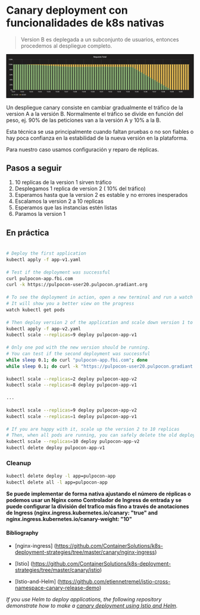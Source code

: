 Canary deployment con funcionalidades de k8s nativas
=================

> Version B es deplegada a un subconjunto de usuarios, entonces procedemos al despliegue completo.

![kubernetes canary deployment](grafana-canary.png)

Un despliegue canary consiste en cambiar gradualmente el tráfico 
de la version A a la versión B. 
Normalmente el tráfico se divide en función del peso, ej. 90% de las peticiones van a la versión A y 10% a la B.

Esta técnica se usa principalmente cuando faltan pruebas o no son fiables o hay poca confianza en la estabilidad de la nueva versión en la plataforma.

Para nuestro caso usamos configuración y reparo de réplicas. 

## Pasos a seguir

1. 10 replicas de la version 1 sirven tráfico
1. Desplegamos 1 replica de version 2 ( 10% del tráfico)
1. Esperamos hasta que la version 2 es estable 
y no errores inesperados
1. Escalamos la version 2 a 10 replicas
1. Esperamos que las instancias estén listas
1. Paramos la version 1

## En práctica

```bash

# Deploy the first application
kubectl apply -f app-v1.yaml

# Test if the deployment was successful
curl pulpocon-app.fbi.com
curl -k https://pulpocon-user20.pulpocon.gradiant.org

# To see the deployment in action, open a new terminal and run a watch command.
# It will show you a better view on the progress
watch kubectl get pods

# Then deploy version 2 of the application and scale down version 1 to 9 replicas at same time
kubectl apply -f app-v2.yaml
kubectl scale --replicas=9 deploy pulpocon-app-v1

# Only one pod with the new version should be running.
# You can test if the second deployment was successful
while sleep 0.1; do curl "pulpocon-app.fbi.com"; done
while sleep 0.1; do curl -k "https://pulpocon-user20.pulpocon.gradiant.org"; done

kubectl scale --replicas=2 deploy pulpocon-app-v2
kubectl scale --replicas=8 deploy pulpocon-app-v1

...

kubectl scale --replicas=9 deploy pulpocon-app-v2
kubectl scale --replicas=1 deploy pulpocon-app-v1

# If you are happy with it, scale up the version 2 to 10 replicas
# Then, when all pods are running, you can safely delete the old deployment
kubectl scale --replicas=10 deploy pulpocon-app-v2
kubectl delete deploy pulpocon-app-v1
```

### Cleanup

```bash
kubectl delete deploy -l app=pulpocon-app
kubectl delete all -l app=pulpocon-app
```

**Se puede implementar de forma nativa ajustando el número de réplicas o podemos usar un Nginx como Controlador de Ingress de entrada y se puede configurar la división del trafico más fino a través de anotaciones de Ingress (nginx.ingress.kubernetes.io/canary: "true" and nginx.ingress.kubernetes.io/canary-weight: "10"**

#### Bibliography

- [nginx-ingress] (https://github.com/ContainerSolutions/k8s-deployment-strategies/tree/master/canary/nginx-ingress)

- [Istio] (https://github.com/ContainerSolutions/k8s-deployment-strategies/tree/master/canary/istio)

- [Istio-and-Helm] (https://github.com/etiennetremel/istio-cross-namespace-canary-release-demo)

*If you use Helm to deploy applications, the following repository demonstrate how to make a [canary deployment using Istio and
Helm](https://github.com/etiennetremel/istio-cross-namespace-canary-release-demo).*
